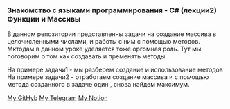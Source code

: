 ### Знакомство с языками программирования - C# (лекции2) Функции и Массивы


В данном репозитории представленны задачи на создание массива в целочисленными числами, и работы с ним с помощью методов.
Мктодам в данном уроке уделяется тоже оргомная роль. Тут мы поговорим о том как создавать и пременять методы.

На примере задачи1 - мы разберем создание и использование методов
На примере задачи2 - отработаем создание массива и с помощью метода созданного в задаче один , снова найдем максимум.

[My GitHyb](https://github.com/PaketYaravoi)
[My Telegram](https://web.telegram.org/k/)
[My Notion]()
